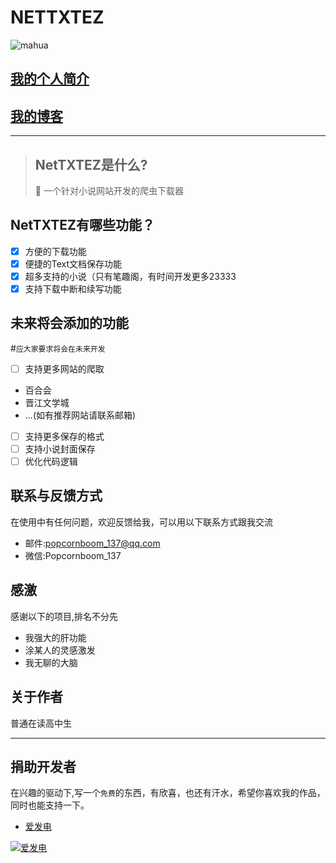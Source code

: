 # NETTXTEZ

![mahua](https://popcornboom.github.io/images/1.jpg)

[我的个人简介](https://popcornboom.github.io/selfpage/)
---
[我的博客](https://popcornboom.github.io/)
---
___
> ## NetTXTEZ是什么?
> :cake: 一个针对小说网站开发的爬虫下载器

## NetTXTEZ有哪些功能？

- [x] 方便的下载功能
- [x] 便捷的Text文档保存功能
- [x] 超多支持的小说（只有笔趣阁，有时间开发更多23333
- [x] 支持下载中断和续写功能

## 未来将会添加的功能

#`应大家要求将会在未来开发`

- [ ] 支持更多网站的爬取
 * 百合会
 * 晋江文学城
 * ...(如有推荐网站请联系邮箱)
- [ ] 支持更多保存的格式
- [ ] 支持小说封面保存
- [ ] 优化代码逻辑

## 联系与反馈方式
在使用中有任何问题，欢迎反馈给我，可以用以下联系方式跟我交流

* 邮件:popcornboom_137@qq.com
* 微信:Popcornboom_137

## 感激
感谢以下的项目,排名不分先

* 我强大的肝功能
* 涂某人的灵感激发
* 我无聊的大脑

## 关于作者
普通在读高中生

---
## 捐助开发者
在兴趣的驱动下,写一个`免费`的东西，有欣喜，也还有汗水，希望你喜欢我的作品，同时也能支持一下。


- <a href="https://afdian.net/@PopcornBoom" target="_blank">爱发电</a>

[![爱发电](https://z3.ax1x.com/2021/04/04/cuwiDK.jpg)](https://imgtu.com/i/cuwiDK)




